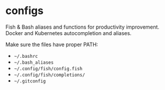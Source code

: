 # configs
Fish & Bash aliases and functions for productivity improvement.<br>
Docker and Kubernetes autocompletion and aliases.

Make sure the files have proper PATH:
* `~/.bashrc`
* `~/.bash_aliases`
* `~/.config/fish/config.fish`
* `~/.config/fish/completions/`
* `~/.gitconfig`
